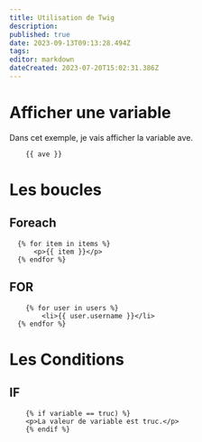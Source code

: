 ```yaml
---
title: Utilisation de Twig
description: 
published: true
date: 2023-09-13T09:13:28.494Z
tags: 
editor: markdown
dateCreated: 2023-07-20T15:02:31.386Z
---
```


# Afficher une variable
Dans cet exemple, je vais afficher la variable ave.
```twig
	{{ ave }}
```

# Les boucles
## Foreach
```twig
  {% for item in items %}
      <p>{{ item }}</p>
  {% endfor %}
```

## FOR
```twig
	{% for user in users %}
        <li>{{ user.username }}</li>
  {% endfor %}
```

# Les Conditions
## IF
```twig
	{% if variable == truc) %}
    <p>La valeur de variable est truc.</p>
	{% endif %}
```
